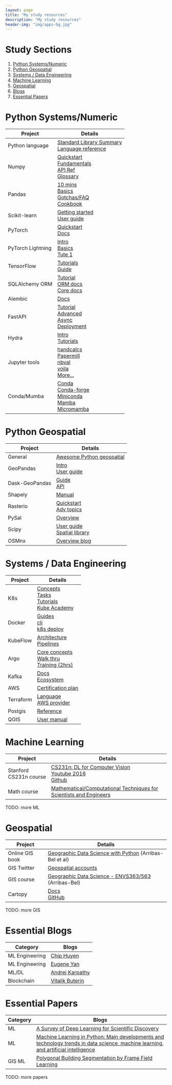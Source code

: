 ```yaml
---
layout: page
title: "My study resources"
description: "My study resources"
header-img: "img/apps-bg.jpg"
---
```


<style>
    a { text-decoration: underline; }
</style>
<!-- []()<br />[]() -->


# Study Sections
1. [Python Systems/Numeric](#python-systems)
2. [Python Geospatial](#python-gis)
3. [Systems / Data Engineering](#engineering)
4. [Machine Learning](#ml)
5. [Geospatial](#gis)
6. [Blogs](#blogs)
7. [Essential Papers](#papers)


<a name="python-systems"></a>
# Python Systems/Numeric

| Project           | Details                                                                                                                                                                                                                                                                                                                                                    |
|-------------------|------------------------------------------------------------------------------------------------------------------------------------------------------------------------------------------------------------------------------------------------------------------------------------------------------------------------------------------------------------|
| Python language   | [Standard Library Summary](https://www.awesomepython.org/docs.html)<br />[Language reference](https://docs.python.org/3/reference/index.html)                                                                                                                                                                                                              |
| Numpy             | [Quickstart](https://numpy.org/doc/stable/user/quickstart.html)<br />[Fundamentals](https://numpy.org/doc/stable/user/basics.html)<br />[API Ref](https://numpy.org/devdocs/reference/index.html)<br/>[Glossary](https://numpy.org/doc/stable/glossary.html)                                                                                               |
| Pandas            | [10 mins](https://pandas.pydata.org/pandas-docs/stable/user_guide/10min.html)<br />[Basics](https://pandas.pydata.org/pandas-docs/stable/user_guide/basics.html)<br />[Gotchas/FAQ](https://pandas.pydata.org/pandas-docs/stable/user_guide/gotchas.html)<br />[Cookbook](https://pandas.pydata.org/pandas-docs/stable/user_guide/cookbook.html)           |
| Scikit-learn      | [Getting started](https://scikit-learn.org/stable/getting_started.html)<br />[User guide](https://scikit-learn.org/stable/user_guide.html)<br />                                                                                                                                                                                                           |
| PyTorch           | [Quickstart](https://pytorch.org/tutorials/beginner/basics/quickstart_tutorial.html)<br />[Docs](https://pytorch.org/docs/stable/index.html)                                                                                                                                                                                                               |
| PyTorch Lightning | [Intro](https://pytorch-lightning.readthedocs.io/en/latest/starter/introduction.html)<br />[Basics](https://pytorch-lightning.readthedocs.io/en/latest/levels/core_skills.html)<br />[Tute 1](https://pytorch-lightning.readthedocs.io/en/latest/notebooks/course_UvA-DL/01-introduction-to-pytorch.html)                                                  |
| TensorFlow        | [Tutorials](https://www.tensorflow.org/tutorials)<br />[Guide](https://www.tensorflow.org/guide)                                                                                                                                                                                                                                                           |
| SQLAlchemy ORM    | [Tutorial](https://docs.sqlalchemy.org/en/14/tutorial/index.html)<br />[ORM docs](https://docs.sqlalchemy.org/en/14/orm/index.html)<br />[Core docs](https://docs.sqlalchemy.org/en/14/core/index.html)                                                                                                                                                    |
| Alembic           | [Docs](https://alembic.sqlalchemy.org/en/latest/)                                                                                                                                                                                                                                                                                                          |
| FastAPI           | [Tutorial](https://fastapi.tiangolo.com/tutorial/)<br />[Advanced](https://fastapi.tiangolo.com/advanced/)<br />[Async](https://fastapi.tiangolo.com/async/)<br />[Deployment](https://fastapi.tiangolo.com/deployment/)                                                                                                                                   |
| Hydra             | [Intro](https://hydra.cc/docs/intro/)<br />[Tutorials](https://hydra.cc/docs/tutorials/intro/)                                                                                                                                                                                                                                                             |
| Jupyter tools     | [handcalcs](https://github.com/connorferster/handcalcs)<br />[Papermill](https://papermill.readthedocs.io/en/latest/)<br />[nbval](https://github.com/computationalmodelling/nbval)<br />[voila](https://github.com/voila-dashboards/voila)<br />[More...](https://www.awesomepython.org/?q=jupyter)                                                       |
| Conda/Mumba       | [Conda](https://docs.conda.io/projects/conda/en/latest/)<br />[Conda-forge](https://conda-forge.org/docs/user/introduction.html)<br />[Miniconda](https://docs.conda.io/en/latest/miniconda.html)<br />[Mamba](https://github.com/mamba-org/mamba)<br />[Micromamba](https://github.com/mamba-org/mamba/blob/master/docs/source/user_guide/micromamba.rst) |


<a name="python-gis"></a>
# Python Geospatial

| Project        | Details                                                                                                                                                |
|----------------|--------------------------------------------------------------------------------------------------------------------------------------------------------|
| General        | [Awesome Python geospatial](https://www.awesomepython.org/app.html?q=geo)                                                                              |
| GeoPandas      | [Intro](https://geopandas.org/en/stable/getting_started/introduction.html)<br />[User guide](https://geopandas.org/en/stable/docs/user_guide.html)     |
| Dask-GeoPandas | [Guide](https://dask-geopandas.readthedocs.io/en/stable/guide.html)<br />[API](https://dask-geopandas.readthedocs.io/en/stable/api.html)               |
| Shapely        | [Manual](https://shapely.readthedocs.io/en/latest/manual.html)                                                                                         |
| Rasterio       | [Quickstart](https://rasterio.readthedocs.io/en/latest/quickstart.html)<br />[Adv topics](https://rasterio.readthedocs.io/en/latest/topics/index.html) |
| PySal          | [Overview](http://pysal.org/pysal/api.html)                                                                                                            |
| Scipy          | [User guide](https://docs.scipy.org/doc/scipy/tutorial/index.html)<br />[Spatial library](https://docs.scipy.org/doc/scipy/tutorial/spatial.html)      |
| OSMnx          | [Overview blog](https://geoffboeing.com/2016/11/osmnx-python-street-networks/)                                                                         |                                                                                                                                                                                                                                                                                                                                |


<a name="engineering"></a>
# Systems / Data Engineering

| Project   | Details                                                                                                                                                                                                                             |
|-----------|-------------------------------------------------------------------------------------------------------------------------------------------------------------------------------------------------------------------------------------|
| K8s       | [Concepts](https://kubernetes.io/docs/concepts/)<br />[Tasks](https://kubernetes.io/docs/tasks/)<br />[Tutorials](https://kubernetes.io/docs/tutorials/)<br />[Kube Academy](https://kube.academy/courses)                          |
| Docker    | [Guides](https://docs.docker.com/get-started/)<br />[cli](https://docs.docker.com/engine/reference/commandline/cli/)<br />[k8s deploy](https://docs.docker.com/get-started/kube-deploy/)                                            |
| KubeFlow  | [Architecture](https://www.kubeflow.org/docs/started/architecture/)<br />[Pipelines](https://www.kubeflow.org/docs/components/pipelines/introduction/)                                                                              |
| Argo      | [Core concepts](https://argoproj.github.io/argo-workflows/workflow-concepts/)<br />[Walk thru](https://argoproj.github.io/argo-workflows/walk-through/)<br />[Training (2hrs)](https://argoproj.github.io/argo-workflows/training/) |
| Kafka     | [Docs](https://kafka.apache.org/documentation/)<br />[Ecosystem](https://cwiki.apache.org/confluence/display/KAFKA/Ecosystem)                                                                                                       |
| AWS       | [Certification plan](https://docs.google.com/document/d/17D2PPbEKwLEpSmvEr-4eemtfMgjCiT1VmnQ_R2dkMIE/edit#heading=h.hns8txt42qra)<br />[]()                                                                                         |
| Terraform | [Language](https://www.terraform.io/language)<br />[AWS provider](https://registry.terraform.io/providers/hashicorp/aws/latest/docs)                                                                                                |
| Postgis   | [Reference](https://postgis.net/docs/manual-3.2/reference.html)                                                                                                                                                                     |
| QGIS      | [User manual](https://docs.qgis.org/3.22/en/docs/user_manual/)                                                                                                                                                                      |


<a name="ml"></a>
# Machine Learning

| Project                | Details                                                                                                                                                                                                                               |
|------------------------|---------------------------------------------------------------------------------------------------------------------------------------------------------------------------------------------------------------------------------------|
| Stanford CS231n course | [CS231n: DL for Computer Vision](http://vision.stanford.edu/teaching/cs231n/)<br />[Youtube 2016](https://www.youtube.com/playlist?list=PLkt2uSq6rBVctENoVBg1TpCC7OQi31AlC)<br />[Github](https://github.com/cs231n/cs231n.github.io) |
| Math course            | [Mathematical/Computational Techniques for Scientists and Engineers](https://primer-computational-mathematics.github.io/book/c_mathematics/intro.html)                                                                                |

TODO: more ML

<a name="gis"></a>
# Geospatial

| Project                | Details                                                                                                                               |
|------------------------|---------------------------------------------------------------------------------------------------------------------------------------|
| Online GIS book        | [Geographic Data Science with Python](https://geographicdata.science/book/intro.html) (Arribas-Bel et al)                             |
| GIS Twitter            | [Geospatial accounts](https://twitter.com/i/lists/1517735762246377472)                                                                |
| GIS course             | [Geographic Data Science - ENVS363/563](https://darribas.org/gds_course/content/overview.html) (Arribas-Bel)                          |
| Cartopy                | [Docs](https://scitools.org.uk/cartopy/docs/latest/getting_started/index.html)<br />[GitHub](https://github.com/SciTools/cartopy)     |

TODO: more GIS


<a name="blogs"></a>
# Essential Blogs

| Category       | Blogs                                         |
|----------------|-----------------------------------------------|
| ML Engineering | [Chip Huyen](https://huyenchip.com/blog/)     |
| ML Engineering | [Eugene Yan](https://eugeneyan.com/writing/)  |
| ML/DL          | [Andrej Karpathy](http://karpathy.github.io/) |
| Blockchain     | [Vitalik Buterin](https://vitalik.ca/)        |


<a name="papers"></a>
# Essential Papers

| Category | Blogs                                                                                                                                                                  |
|----------|------------------------------------------------------------------------------------------------------------------------------------------------------------------------|
| ML       | [A Survey of Deep Learning for Scientific Discovery](https://arxiv.org/abs/2003.11755)                                                                                 |
| ML       | [Machine Learning in Python: Main developments and technology trends in data science, machine learning, and artificial intelligence](https://arxiv.org/abs/2002.04803) |
| GIS ML   | [Polygonal Building Segmentation by Frame Field Learning](https://arxiv.org/abs/2004.14875)                                                                            |

TODO: more papers

